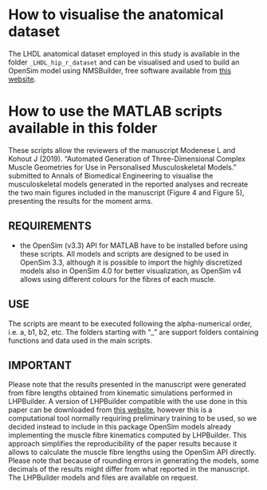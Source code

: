 # How to visualise the anatomical dataset 
The LHDL anatomical dataset employed in this study is available in the folder `_LHDL_hip_r_dataset` and can be visualised and used to build an OpenSim model using NMSBuilder, free software available from [this website](http://www.nmsbuilder.org).

# How to use the MATLAB scripts available in this folder
These scripts allow the reviewers of the manuscript Modenese L and Kohout J (2019). “Automated Generation of Three-Dimensional Complex Muscle Geometries for Use in Personalised Musculoskeletal Models.” submitted to Annals of Biomedical Engineering to visualise the musculoskeletal models generated in the reported analyses and recreate the two main figures included in the manuscript (Figure 4 and Figure 5), presenting the results for the moment arms.

## REQUIREMENTS 
* the OpenSim (v3.3) API for MATLAB have to be installed before using these scripts. All models and scripts are designed to be used in OpenSim 3.3, although it is possible to import the highly discretized models also in OpenSim 4.0 for better visualization, as OpenSim v4 allows using different colours for the fibres of each muscle.

## USE
The scripts are meant to be executed following the alpha-numerical order, i.e. a, b1, b2, etc.  The folders starting with “_” are support folders containing functions and data used in the main scripts. 

## IMPORTANT 
Please note that the results presented in the manuscript were generated from fibre lengths obtained from kinematic simulations performed in LHPBuilder. A version of LHPBuilder compatible with the use done in this paper can be downloaded from [this website](https://mi.kiv.zcu.cz/en/research/musculoskeletal.html), however this is a computational  tool normally requiring preliminary training to be used, so we decided instead to include in this package OpenSim models already implementing the muscle fibre kinematics computed by LHPBuilder. This approach simplifies the reproducibility of the paper results because it allows to calculate the muscle fibre lengths using the OpenSim API directly. Please note that because of rounding errors in generating the models, some decimals of the results might differ from what reported in the manuscript. The LHPBuilder models and files are available on request.
